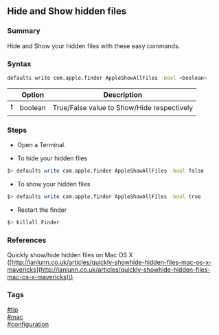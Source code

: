 ## Hide and Show hidden files 

### Summary
Hide and Show your hidden files with these easy commands.

### Syntax
```bash
defaults write com.apple.finder AppleShowAllFiles -bool <boolean>  
```

|               | Option  | Description                                |
| :-----------: | ------- | ------------------------------------------ |
| :exclamation: | boolean | True/False value to Show/Hide respectively |

### Steps
- Open a Terminal.

- To hide your hidden files  
```bash
$> defaults write com.apple.finder AppleShowAllFiles -bool false 
```

- To show your hidden files
```bash
$> defaults write com.apple.finder AppleShowAllFiles -bool true
```

- Restart the finder
```bash
$> killall Finder
```

### References
Quickly show/hide hidden files on Mac OS X \([http://ianlunn.co.uk/articles/quickly-showhide-hidden-files-mac-os-x-mavericks](http://ianlunn.co.uk/articles/quickly-showhide-hidden-files-mac-os-x-mavericks)\)

### Tags
[#tip](../../tips.md)  
[#mac](../mac.md)  
[#configuration](configuration.md)